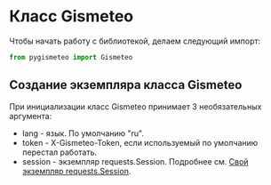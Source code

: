 # Класс Gismeteo

Чтобы начать работу с библиотекой, делаем следующий импорт:

```python
from pygismeteo import Gismeteo
```

## Создание экземпляра класса Gismeteo

При инициализации класс Gismeteo принимает 3 необязательных аргумента:

- lang - язык. По умолчанию "ru".
- token - X-Gismeteo-Token, если используемый по умолчанию перестал работать.
- session - экземпляр requests.Session. Подробнее см. [Свой экземпляр requests.Session](session.md).
